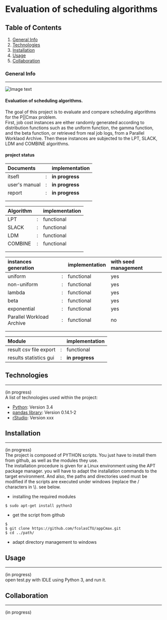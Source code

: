# Evaluation of scheduling algorithms

## Table of Contents
1. [General Info](#general-info)
2. [Technologies](#technologies)
3. [Installation](#installation)
4. [Usage](#usage)
5. [Collaboration](#collaboration)

### General Info
***
![Image text](http://ctu.univ-fcomte.fr/sites/ctu/files/inline-images/SUP_final2020_nom.png)

#### Evaluation of scheduling algorithms.

The goal of this project is to evaluate and compare scheduling algorithms for the P||Cmax problem.  
First, job cost instances are either randomly generated according to distribution functions such as the uniform function, the gamma function, and the beta function, or retrieved from real job logs, from a Parallel Worklaod Archive. Then these instances are subjected to the LPT, SLACK, LDM and COMBINE algorithms.

#### project status

Documents || implementation
:----- | ----- | :-----
itsefl | : | **in progress**
user's manual | : | **in progress**
report | : | **in progress**
||
||

Algorithm || implementation
:----- | ----- | :-----
LPT | : | functional
SLACK | : | functional
LDM | : | functional
COMBINE | : | functional
||
||

instances generation || implementation | with seed management
:----- | ----- | :----- | :-----
uniform | : | functional | yes
non-uniform | : | functional | yes
lambda | : | functional | yes
beta | : | functional | yes
exponential | : | functional | yes
Parallel Workload Archive | : | functional | no
|||
|||

Module || implementation
:----- | ----- | :-----
result csv file export  | : | functional
results statistics gui | : | **in progress**

## Technologies
***
(in progress)  
A list of technologies used within the project:
* [Python](https://www.python.org/): Version 3.4 
* [pandas library](https://pandas.pydata.org/): Version 0.14.1-2
* [rStudio](https://rstudio.com/solutions/r-and-python/): Version xxx
## Installation
***
(in progress)  
The project is composed of PYTHON scripts. You just have to install them from github, as well as the modules they use.  
The installation procedure is given for a Linux environment using the APT package manager. you will have to adapt the installation commands to the target environment. And also, the paths and directories used must be modified if the scripts are executed under windows (replace the / characters in \\). see below.  

* installing the required modules

```
$ sudo apt-get install python3
```

* get the script from github

```
$ 
$ git clone https://github.com/fcolasCTU/appCmax.git
$ cd ../path/
```

* adapt directory management to windows

## Usage
***
(in progress)  
open test.py with IDLE using Python 3, and run it.

## Collaboration
***
(in progress)  

